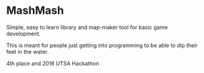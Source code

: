 # MashMash

Simple, easy to learn library and map-maker tool for basic game development.

This is meant for people just getting into programming to be able to dip their feet in the water. 

4th place and 2016 UTSA Hackathon
